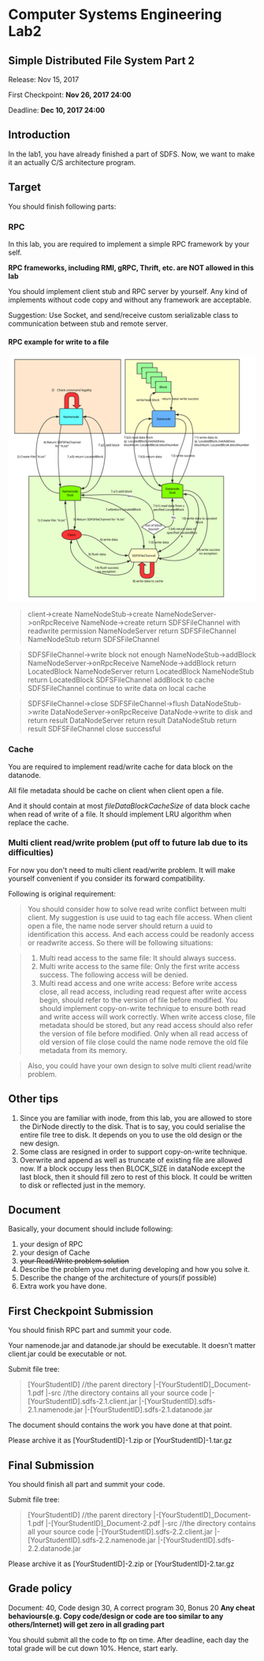 # Computer Systems Engineering Lab2

## Simple Distributed File System Part 2

Release: Nov 15, 2017

First Checkpoint: **Nov 26, 2017 24:00**

Deadline: **Dec 10, 2017 24:00**

## Introduction

In the lab1, you have already finished a part of SDFS. Now, we want to make it an actually C/S architecture program.

## Target

You should finish following parts:

### RPC

In this lab, you are required to implement a simple RPC framework by your self.

**RPC frameworks, including RMI, gRPC, Thrift, etc. are NOT allowed in this lab**

You should implement client stub and RPC server by yourself. Any kind of implements without code copy and without any framework are acceptable.

Suggestion: Use Socket, and send/receive custom serializable class to communication between stub and remote server.

#### RPC example for write to a file
![Alt text][image-1]

> client-\>create
> NameNodeStub-\>create
> NameNodeServer-\>onRpcReceive
> NameNode-\>create return SDFSFileChannel with readwrite permission
> NameNodeServer return SDFSFileChannel
> NameNodeStub return SDFSFileChannel

> SDFSFileChannel-\>write block not enough
> NameNodeStub-\>addBlock
> NameNodeServer-\>onRpcReceive
> NameNode-\>addBlock return LocatedBlock
> NameNodeServer return LocatedBlock
> NameNodeStub return LocatedBlock
> SDFSFileChannel addBlock to cache
> SDFSFileChannel continue to write data on local cache

> SDFSFileChannel-\>close
> SDFSFileChannel-\>flush
> DataNodeStub-\>write
> DataNodeServer-\>onRpcReceive
> DataNode-\>write to disk and return result
> DataNodeServer return result
> DataNodeStub return result
> SDFSFileChannel close successful

### Cache

You are required to implement read/write cache for data block on the datanode.

All file metadata should be cache on client when client open a file.

And it should contain at most *fileDataBlockCacheSize* of data block cache when read of write of a file. It should implement LRU algorithm when replace the cache.

### Multi client read/write problem (put off to future lab due to its difficulties)

For now you don't need to multi client read/write problem. It will make yourself convenient if you consider its forward compatibility.

Following is original requirement:
> You should consider how to solve read write conflict between multi client.
My suggestion is use uuid to tag each file access. When client open a file, the name node server should return a uuid to identification this access. And each access could be readonly access or readwrite access. So there will be following situations:

> 1. Multi read access to the same file: It should always success.
> 2. Multi write access to the same file: Only the first write access success. The following access will be denied.
> 3. Multi read access and one write access: Before write access close, all read access, including read request after write access begin, should refer to the version of file before modified. You should implement copy-on-write technique to ensure both read and write access will work correctly. When write access close, file metadata should be stored, but any read access should also refer the version of file before modified. Only when all read access of old version of file close could the name node remove the old file metadata from its memory.

> Also, you could have your own design to solve multi client read/write problem.

## Other tips
1. Since you are familiar with inode, from this lab, you are allowed to store the DirNode directly to the disk. That is to say, you could serialise the entire file tree to disk. It depends on you to use the old design or the new design.
2. Some class are resigned in order to support copy-on-write technique.
3. Overwrite and append as well as truncate of existing file are allowed now. If a block occupy less then BLOCK\_SIZE in dataNode except the last block, then it should fill zero to rest of this block. It could be written to disk or reflected just in the memory.

## Document
Basically, your document should include following:

1. your design of RPC
2. your design of Cache
3. <del>your Read/Write problem solution</del>
4. Describe the problem you met during developing and how you solve it.
5. Describe the change of the architecture of yours(if possible)
6. Extra work you have done.

## First Checkpoint Submission
You should finish RPC part and summit your code.

Your namenode.jar and datanode.jar should be executable. It doesn't matter client.jar could be executable or not.

Submit file tree:

> [YourStudentID] //the parent directory
> |-[YourStudentID]\_Document-1.pdf
> |-src //the directory contains all your source code
> |-[YourStudentID].sdfs-2.1.client.jar
> |-[YourStudentID].sdfs-2.1.namenode.jar
> |-[YourStudentID].sdfs-2.1.datanode.jar

The document should contains the work you have done at that point.

Please archive it as [YourStudentID]-1.zip or [YourStudentID]-1.tar.gz

## Final Submission
You should finish all part and summit your code.

Submit file tree:

> [YourStudentID] //the parent directory
> |-[YourStudentID]_Document-1.pdf
> |-[YourStudentID]_Document-2.pdf
> |-src //the directory contains all your source code
> |-[YourStudentID].sdfs-2.2.client.jar
> |-[YourStudentID].sdfs-2.2.namenode.jar
> |-[YourStudentID].sdfs-2.2.datanode.jar

Please archive it as [YourStudentID]-2.zip or [YourStudentID]-2.tar.gz
## Grade policy

Document: 40, Code design 30, A correct program 30, Bonus 20
**Any cheat behaviours(e.g. Copy code/design or code are too similar to any others/Internet) will get zero in all grading part**

You should submit all the code to ftp on time. After deadline, each day the total grade will be cut down 10%. Hence, start early.

[image-1]:	sdfs-simple2.svg